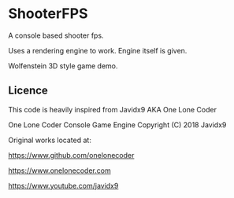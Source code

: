 # ShooterFPS
A console based shooter fps.

Uses a rendering engine to work. Engine itself is given.

Wolfenstein 3D style game demo.

Licence
-------
This code is heavily inspired from Javidx9 AKA One Lone Coder

One Lone Coder Console Game Engine  Copyright (C) 2018  Javidx9

Original works located at:

https://www.github.com/onelonecoder

https://www.onelonecoder.com

https://www.youtube.com/javidx9
